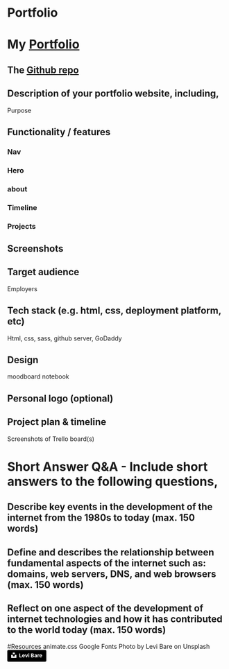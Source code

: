 # Portfolio

# My [Portfolio](https://carlmc.com)

## The [Github repo](https://github.com/carlmccabe/portfolio)

## Description of your portfolio website, including,

Purpose

## Functionality / features

### Nav

### Hero

### about

### Timeline

### Projects

## Screenshots

## Target audience

Employers

## Tech stack (e.g. html, css, deployment platform, etc)

Html, css, sass, github server, GoDaddy

## Design

moodboard
notebook

## Personal logo (optional)

## Project plan & timeline

Screenshots of Trello board(s)

# Short Answer Q&A - Include short answers to the following questions,

## Describe key events in the development of the internet from the 1980s to today (max. 150 words)

## Define and describes the relationship between fundamental aspects of the internet such as: domains, web servers, DNS, and web browsers (max. 150 words)

## Reflect on one aspect of the development of internet technologies and how it has contributed to the world today (max. 150 words)

#Resources
animate.css
Google Fonts
Photo by Levi Bare on Unsplash
<a style="background-color:black;color:white;text-decoration:none;padding:4px 6px;font-family:-apple-system, BlinkMacSystemFont, &quot;San Francisco&quot;, &quot;Helvetica Neue&quot;, Helvetica, Ubuntu, Roboto, Noto, &quot;Segoe UI&quot;, Arial, sans-serif;font-size:12px;font-weight:bold;line-height:1.2;display:inline-block;border-radius:3px" href="https://unsplash.com/@levibare1?utm_medium=referral&amp;utm_campaign=photographer-credit&amp;utm_content=creditBadge" target="_blank" rel="noopener noreferrer" title="Download free do whatever you want high-resolution photos from Levi Bare"><span style="display:inline-block;padding:2px 3px"><svg xmlns="http://www.w3.org/2000/svg" style="height:12px;width:auto;position:relative;vertical-align:middle;top:-2px;fill:white" viewBox="0 0 32 32"><title>unsplash-logo</title><path d="M10 9V0h12v9H10zm12 5h10v18H0V14h10v9h12v-9z"></path></svg></span><span style="display:inline-block;padding:2px 3px">Levi Bare</span></a>
